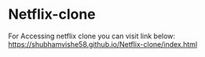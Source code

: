 # Netflix-clone

For Accessing netflix clone you can visit link below:
https://shubhamvishe58.github.io/Netflix-clone/index.html
